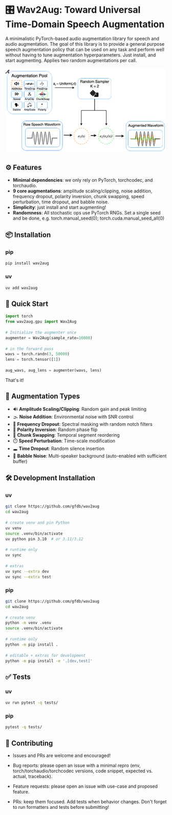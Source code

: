 # 🎛️ Wav2Aug: Toward Universal Time-Domain Speech Augmentation

A minimalistic PyTorch-based audio augmentation library for speech and audio augmentation. The goal of this library is to provide a general purpose speech augmentation policy that can be used on any task and perform well without having to tune augmentation hyperparameters. Just install, and start augmenting. Applies two random augmentations per call.

![Diagram](https://raw.githubusercontent.com/gfdb/wav2aug/main/wav2aug.png)

## ⚙️ Features

* **Minimal dependencies**: we only rely on PyTorch, torchcodec, and torchaudio.
* **9 core augmentations**: amplitude scaling/clipping, noise addition, frequency dropout, polarity inversion, chunk swapping, speed perturbation, time dropout, and babble noise.
* **Simplicity**: just install and start augmenting!
* **Randomness**: All stochastic ops use PyTorch RNGs. Set a single seed and be done, e.g. torch.manual_seed(0); torch.cuda.manual_seed_all(0)

## 📦 Installation

### pip

```bash
pip install wav2aug
```

### uv

```bash
uv add wav2aug
```

## 🚀 Quick Start

```python
import torch
from wav2aug.gpu import Wav2Aug

# Initialize the augmenter once
augmenter = Wav2Aug(sample_rate=16000)

# in the forward pass
wavs = torch.randn(3, 50000)
lens = torch.tensor([1])

aug_wavs, aug_lens = augmenter(wavs, lens)
```

That's it!

## 🧪 Augmentation Types

* 🔊 **Amplitude Scaling/Clipping**: Random gain and peak limiting
* 🌫️ **Noise Addition**: Environmental noise with SNR control
* 📶 **Frequency Dropout**: Spectral masking with random notch filters
* 🔄 **Polarity Inversion**: Random phase flip
* 🧩 **Chunk Swapping**: Temporal segment reordering
* ⏱️ **Speed Perturbation**: Time-scale modification
* 🕳️ **Time Dropout**: Random silence insertion
* 👥 **Babble Noise**: Multi-speaker background (auto-enabled with sufficient buffer)

## 🛠️ Development Installation

### uv

```bash
git clone https://github.com/gfdb/wav2aug
cd wav2aug

# create venv and pin Python
uv venv
source .venv/bin/activate
uv python pin 3.10  # or 3.11/3.12

# runtime only
uv sync

# extras
uv sync --extra dev
uv sync --extra test
```

### pip

```bash
git clone https://github.com/gfdb/wav2aug
cd wav2aug

# create venv
python -m venv .venv
source .venv/bin/activate

# runtime only
python -m pip install .

# editable + extras for development
python -m pip install -e '.[dev,test]'
```

## ✅ Tests

### uv

```bash
uv run pytest -q tests/
```

### pip

```bash
pytest -q tests/
```

## 🤝 Contributing

* Issues and PRs are welcome and encouraged!

* Bug reports: please open an issue with a minimal repro (env, torch/torchaudio/torchcodec versions, code snippet, expected vs. actual, traceback).

* Feature requests: please open an issue with use-case and proposed feature.

* PRs: keep them focused. Add tests when behavior changes. Don't forget to run formatters and tests before submitting!